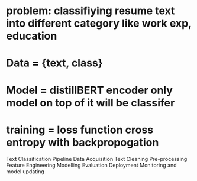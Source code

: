 # problem: classifiying resume text into different category like work exp, education
# Data = {text, class}
# Model = distillBERT encoder only model on top of it will be classifer
# training = loss function cross entropy with backpropogation

Text Classification Pipeline
Data Acquisition
Text Cleaning
Pre-processing
Feature Engineering
Modelling
Evaluation
Deployment
Monitoring and model updating